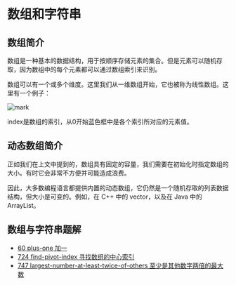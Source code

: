 # 数组和字符串

## 数组简介

数组是一种基本的数据结构，用于按顺序存储元素的集合。但是元素可以随机存取，因为数组中的每个元素都可以通过数组索引来识别。

数组可以有一个或多个维度。这里我们从一维数组开始，它也被称为线性数组。这里有一个例子：

![mark](http://picture.geniusdsy.cn/picture/20191130/ttUGADHXrspW.png?imageslim)

index是数组的索引，从0开始蓝色框中是各个索引所对应的元素值。

## 动态数组简介

正如我们在上文中提到的，数组具有固定的容量，我们需要在初始化时指定数组的大小。有时它会非常不方便并可能造成浪费。

因此，大多数编程语言都提供内置的动态数组，它仍然是一个随机存取的列表数据结构，但大小是可变的。例如，在 C++ 中的 vector，以及在 Java 中的 ArrayList。

## 数组与字符串题解

- [60 plus-one 加一](https://github.com/GeniusDSY/LeetCode/blob/master/src/explore/array/PlusOne.java)
- [724 find-pivot-index 寻找数组的中心索引](https://github.com/GeniusDSY/LeetCode/blob/master/src/explore/array/FindPivotIndex.java)
- [747 largest-number-at-least-twice-of-others 至少是其他数字两倍的最大数](https://github.com/GeniusDSY/LeetCode/blob/master/src/explore/array/LargestNumberAtLeastTwiceOfOthers.java)


